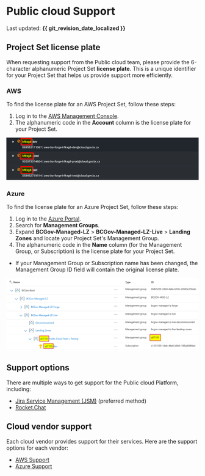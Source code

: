 # Public cloud Support

Last updated: **{{ git_revision_date_localized }}**

## Project Set license plate

When requesting support from the Public cloud team, please provide the 6-character alphanumeric Project Set **license plate**. This is a unique identifier for your Project Set that helps us provide support more efficiently.

### AWS

To find the license plate for an AWS Project Set, follow these steps:

1. Log in to the [AWS Management Console](https://aws.amazon.com/console/).
2. The alphanumeric code in the **Account** column is the license plate for your Project Set.

![AWS Project Set License Plate](../images/support/project-set-license-plate-example-aws.png "AWS Project Set License Plate")

### Azure

To find the license plate for an Azure Project Set, follow these steps:

1. Log in to the [Azure Portal](https://portal.azure.com/).
2. Search for **Management Groups**.
3. Expand **BCGov-Managed-LZ** > **BCGov-Managed-LZ-Live** > **Landing Zones** and locate your Project Set's Management Group.
4. The alphanumeric code in the **Name** column (for the Management Group, or Subscription) is the license plate for your Project Set.

  - If your Management Group or Subscription name has been changed, the Management Group ID field will contain the original license plate.

![Azure Project Set License Plate](../images/support/project-set-license-plate-example-azure.png "Azure Project Set License Plate")

## Support options

There are multiple ways to get support for the Public cloud Platform, including:

- [Jira Service Management (JSM)](https://citz-do.atlassian.net/servicedesk/customer/portal/3) (preferred method)
- [Rocket.Chat](https://chat.developer.gov.bc.ca/)

## Cloud vendor support

Each cloud vendor provides support for their services. Here are the support options for each vendor:

- [AWS Support](../aws/support/enterprise-support.md)
- [Azure Support](../azure/support/enterprise-support.md)
